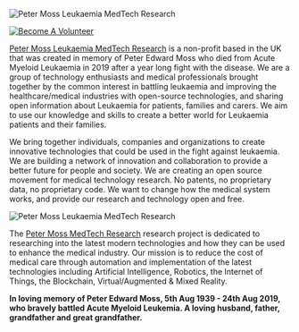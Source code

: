 ![Peter Moss Leukaemia MedTech Research](https://www.leukaemiamedtechresearch.org.uk/assets/img/banner.jpg)

[![Become A Volunteer](https://img.shields.io/static/v1?label=Become%20a%20volunteer&message=Apply%20Now&color=blue)](https://www.leukaemiamedtechresearch.org.uk/support-us/volunteer-for-us)

[Peter Moss Leukaemia MedTech Research](https://www.leukaemiamedtechresearch.org.uk) is a non-profit based in the UK that was created in memory of Peter Edward Moss who died from Acute Myeloid Leukaemia in 2019 after a year long fight with the disease. We are a group of technology enthusiasts and medical professionals brought together by the common interest in battling leukaemia and improving the healthcare/medical industries with open-source technologies, and sharing open information about Leukaemia for patients, families and carers. We aim to use our knowledge and skills to create a better world for Leukaemia patients and their families.

We bring together individuals, companies and organizations to create innovative technologies that could be used in the fight against leukaemia. We are building a network of innovation and collaboration to provide a better future for people and society. We are creating an open source movement for medical technology research. No patents, no proprietary data, no proprietary code. We want to change how the medical system works, and provide our research and technology open and free.

![Peter Moss Leukaemia MedTech Research](https://www.leukaemiamedtechresearch.org.uk/research/assets/img/research-projects/banners/peter-moss-medtech-research-project.jpg)

The [Peter Moss MedTech Research](https://www.leukaemiamedtechresearch.org.uk/research/project/peter-moss-medtech-research-project) research project is dedicated to researching into the latest modern technologies and how they can be used to enhance the medical industry. Our mission is to reduce the cost of medical care through automation and implementation of the latest technologies including Artificial Intelligence, Robotics, the Internet of Things, the Blockchain, Virtual/Augmented & Mixed Reality.

**In loving memory of Peter Edward Moss, 5th Aug 1939 - 24th Aug 2019, who bravely battled Acute Myeloid Leukemia. A loving husband, father, grandfather and great grandfather.**
